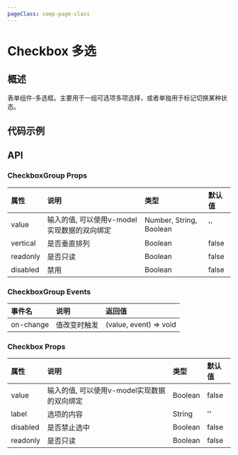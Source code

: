 ```yaml
---
pageClass: comp-page-class
---
```

# Checkbox 多选

## 概述
表单组件-多选框。主要用于一组可选项多项选择，或者单独用于标记切换某种状态。

## 代码示例
<ClientOnly>
<row>
    <cell span="12" class="pr-20">
        <componetTemplate title="基础用法" template="ui/templates/checkbox/1.html">
            <template v-slot:demo>
                <Checkbox-group v-model="value1" @on-change="change">
                    <Checkbox value="1">
                        apple
                    </Checkbox>
                    <Checkbox value="2">
                        android
                    </Checkbox>
                    <Checkbox value="3">
                        github
                    </Checkbox>
                </Checkbox-group>
            </template>
            <template v-slot:description>
                <p>Checkbox-group可以多选。在组合使用时，Checkbox不再根据自身value的值来判断是否选中，而是根据Checkbox-group的value值和自身value值判断。</p>
            </template>
        </componetTemplate>
        <componetTemplate title="单独使用" template="ui/templates/checkbox/2.html">
            <template v-slot:demo>
                <Checkbox v-model="checked">checkbox</Checkbox>
                <Checkbox label="使用disabeld，checkbox" disabled></Checkbox>
            </template>
            <template v-slot:description>
                <p>适合单独使用Checkbox的场景，用value控制Checkbox是否被选中。用v-model实现数据的双向通讯。</p>
            </template>
        </componetTemplate>
    </cell>
    <cell span="12" class="pl-20">
        <componetTemplate title="垂直方向" template="ui/templates/checkbox/3.html">
            <template v-slot:demo>
                <Checkbox-group v-model="value2" vertical>
                    <Checkbox value="1">
                        apple
                    </Checkbox>
                    <Checkbox value="2">
                        android
                    </Checkbox>
                    <Checkbox value="3">
                        github
                    </Checkbox>
                </Checkbox-group>
            </template>
            <template v-slot:description>
                <p>设置属性 vertical ，选项垂直排列</p>
            </template>
        </componetTemplate>
        <componetTemplate title="只读和禁用" template="ui/templates/checkbox/4.html">
            <template v-slot:demo>
                <Checkbox-group readonly>
                    <Checkbox value="1">
                        apple
                    </Checkbox>
                    <Checkbox value="2">
                        android
                    </Checkbox>
                    <Checkbox value="3">
                        github
                    </Checkbox>
                </Checkbox-group>
                <Checkbox-group disabled>
                    <Checkbox value="1">
                        apple
                    </Checkbox>
                    <Checkbox value="2">
                        android
                    </Checkbox>
                    <Checkbox value="3">
                        github
                    </Checkbox>
                </Checkbox-group>
            </template>
            <template v-slot:description>
                <p>设置readonly 只读</p>
                <p>设置disabled 禁用</p>
            </template>
        </componetTemplate>
    </cell>
</row>
</ClientOnly>


<style lang="scss">
.code-box-demo{
    .ui-checkbox-group:first-child{
        margin-top: 0px;
    }
}
.ui-checkbox-group{
    display: block;
    margin-top: 20px;
}
</style>

<script>
export default {
    data() {
        return {
            checked: false,
            value1: [],
            value2: []
        }
    },
    methods: {
        change(val) {
            console.log(val)
        }
    }
}
</script>

## API

### CheckboxGroup Props

| 属性           | 说明                       | 类型     |        默认值                                          |
|:--------------|:--------------------------|:--------|:-----------------------------------------------------|
| value          |  输入的值, 可以使用v-model实现数据的双向绑定  | Number, String, Boolean  |        ''             |
| vertical       | 是否垂直排列 | Boolean   |            false         |
| readonly       | 是否只读 | Boolean   |     false      |
| disabled       | 禁用 | Boolean   |     false      |

### CheckboxGroup Events

| 事件名           | 说明                       | 返回值     |       
|:--------------|:--------------------------|:--------|
| on-change          | 值改变时触发  | (value, event) => void  |  

### Checkbox Props

| 属性           | 说明                       | 类型     |        默认值                                          |
|:--------------|:--------------------------|:--------|:-----------------------------------------------------|
| value          |  输入的值, 可以使用v-model实现数据的双向绑定  | Boolean  |       false          |
| label       | 选项的内容 | String   |                ''          |
| disabled       | 是否禁止选中 | Boolean   |     false      |
| readonly       | 是否只读 | Boolean   |     false      |